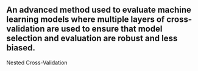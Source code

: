 An advanced method used to evaluate machine learning models where multiple layers of cross-validation are used to ensure that model selection and evaluation are robust and less biased.
---
Nested Cross-Validation
